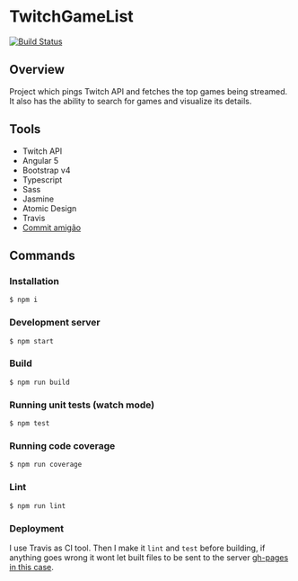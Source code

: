 # TwitchGameList

[![Build Status](https://travis-ci.org/marcelorl/twitch-game-list.svg?branch=master)](https://travis-ci.org/marcelorl/twitch-game-list)

## Overview

Project which pings Twitch API and fetches the top games being streamed.
It also has the ability to search for games and visualize its details.

## Tools

 - Twitch API
 - Angular 5
 - Bootstrap v4
 - Typescript
 - Sass
 - Jasmine
 - Atomic Design
 - Travis
 - [Commit amigão](https://github.com/BeeTech-global/bee-stylish/tree/master/commits)

## Commands

### Installation

`$ npm i`

### Development server

`$ npm start`

### Build

`$ npm run build`

### Running unit tests (watch mode)

`$ npm test`

### Running code coverage

`$ npm run coverage`

### Lint

`$ npm run lint`

### Deployment

I use Travis as CI tool. Then I make it `lint` and `test` before building, if anything goes wrong it wont let built
 files to be sent to the server [gh-pages in this case](https://marcelorl.github.io/twitch-game-list/).
